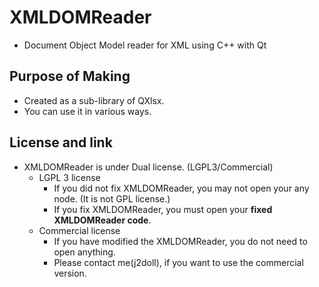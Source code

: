 # XMLDOMReader

- Document Object Model reader for XML using C++ with Qt 

## Purpose of Making

- Created as a sub-library of QXlsx.
- You can use it in various ways.

## License and link
- XMLDOMReader is under Dual license. (LGPL3/Commercial)
	- LGPL 3 license
		- If you did not fix XMLDOMReader, you may not open your any node. (It is not GPL license.)
		- If you fix XMLDOMReader, you must open your **fixed XMLDOMReader code**.
	- Commercial license 
		- If you have modified the XMLDOMReader, you do not need to open anything.
		- Please contact me(j2doll), if you want to use the commercial version.
